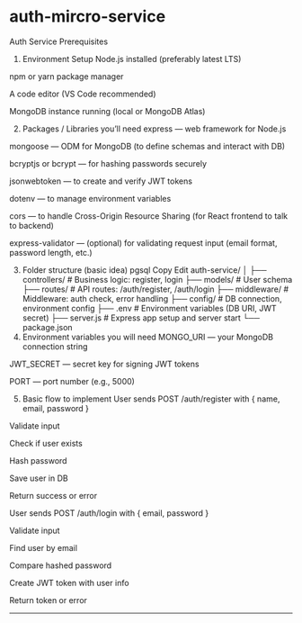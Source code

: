# auth-mircro-service
Auth Service Prerequisites
1. Environment Setup
Node.js installed (preferably latest LTS)

npm or yarn package manager

A code editor (VS Code recommended)

MongoDB instance running (local or MongoDB Atlas)

2. Packages / Libraries you’ll need
express — web framework for Node.js

mongoose — ODM for MongoDB (to define schemas and interact with DB)

bcryptjs or bcrypt — for hashing passwords securely

jsonwebtoken — to create and verify JWT tokens

dotenv — to manage environment variables

cors — to handle Cross-Origin Resource Sharing (for React frontend to talk to backend)

express-validator — (optional) for validating request input (email format, password length, etc.)

3. Folder structure (basic idea)
pgsql
Copy
Edit
auth-service/
│
├── controllers/        # Business logic: register, login
├── models/             # User schema
├── routes/             # API routes: /auth/register, /auth/login
├── middleware/         # Middleware: auth check, error handling
├── config/             # DB connection, environment config
├── .env                # Environment variables (DB URI, JWT secret)
├── server.js           # Express app setup and server start
└── package.json
4. Environment variables you will need
MONGO_URI — your MongoDB connection string

JWT_SECRET — secret key for signing JWT tokens

PORT — port number (e.g., 5000)

5. Basic flow to implement
User sends POST /auth/register with { name, email, password }

Validate input

Check if user exists

Hash password

Save user in DB

Return success or error

User sends POST /auth/login with { email, password }

Validate input

Find user by email

Compare hashed password

Create JWT token with user info

Return token or error



--------------------------------------------------------------------------------------------------------------------

